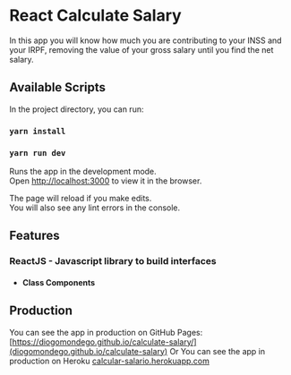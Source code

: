 # React Calculate Salary

In this app you will know how much you are contributing to your INSS and your IRPF, removing the value of your gross salary until you find the net salary.

## Available Scripts

In the project directory, you can run:

### `yarn install`
### `yarn run dev`

Runs the app in the development mode.<br />
Open [http://localhost:3000](http://localhost:3000) to view it in the browser.

The page will reload if you make edits.<br />
You will also see any lint errors in the console.

## Features

### ReactJS - Javascript library to build interfaces

- #### Class Components

## Production

You can see the app in production on GitHub Pages: [https://diogomondego.github.io/calculate-salary/](diogomondego.github.io/calculate-salary)
Or
You can see the app in production on Heroku <a href="https://calcular-salario.herokuapp.com/">calcular-salario.herokuapp.com</a>
